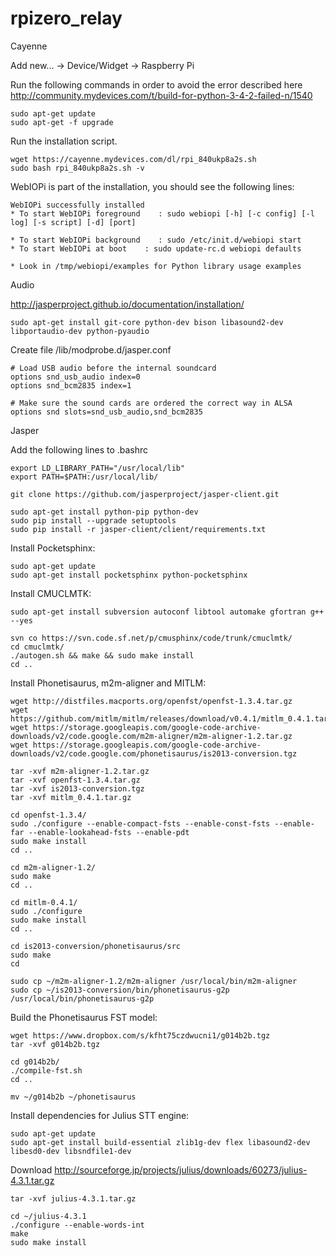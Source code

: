 # rpizero_relay

Cayenne

Add new... -> Device/Widget -> Raspberry Pi

Run the following commands in order to avoid the error described here http://community.mydevices.com/t/build-for-python-3-4-2-failed-n/1540

```
sudo apt-get update
sudo apt-get -f upgrade
```

Run the installation script.

```
wget https://cayenne.mydevices.com/dl/rpi_840ukp8a2s.sh
sudo bash rpi_840ukp8a2s.sh -v
```

WebIOPi is part of the installation, you should see the following lines:

```
WebIOPi successfully installed
* To start WebIOPi foreground    : sudo webiopi [-h] [-c config] [-l log] [-s script] [-d] [port]

* To start WebIOPi background    : sudo /etc/init.d/webiopi start
* To start WebIOPi at boot    : sudo update-rc.d webiopi defaults

* Look in /tmp/webiopi/examples for Python library usage examples
```


Audio

http://jasperproject.github.io/documentation/installation/

```
sudo apt-get install git-core python-dev bison libasound2-dev libportaudio-dev python-pyaudio
```


Create file /lib/modprobe.d/jasper.conf

```
# Load USB audio before the internal soundcard
options snd_usb_audio index=0
options snd_bcm2835 index=1

# Make sure the sound cards are ordered the correct way in ALSA
options snd slots=snd_usb_audio,snd_bcm2835
```


Jasper

Add the following lines to .bashrc

```
export LD_LIBRARY_PATH="/usr/local/lib"
export PATH=$PATH:/usr/local/lib/
```

```
git clone https://github.com/jasperproject/jasper-client.git
```

```
sudo apt-get install python-pip python-dev
sudo pip install --upgrade setuptools
sudo pip install -r jasper-client/client/requirements.txt
```

Install Pocketsphinx:

```
sudo apt-get update
sudo apt-get install pocketsphinx python-pocketsphinx
```

Install CMUCLMTK:

```
sudo apt-get install subversion autoconf libtool automake gfortran g++ --yes
```

```
svn co https://svn.code.sf.net/p/cmusphinx/code/trunk/cmuclmtk/
cd cmuclmtk/
./autogen.sh && make && sudo make install
cd ..
```


Install Phonetisaurus, m2m-aligner and MITLM:

```
wget http://distfiles.macports.org/openfst/openfst-1.3.4.tar.gz
wget https://github.com/mitlm/mitlm/releases/download/v0.4.1/mitlm_0.4.1.tar.gz
wget https://storage.googleapis.com/google-code-archive-downloads/v2/code.google.com/m2m-aligner/m2m-aligner-1.2.tar.gz
wget https://storage.googleapis.com/google-code-archive-downloads/v2/code.google.com/phonetisaurus/is2013-conversion.tgz
```

```
tar -xvf m2m-aligner-1.2.tar.gz
tar -xvf openfst-1.3.4.tar.gz
tar -xvf is2013-conversion.tgz
tar -xvf mitlm_0.4.1.tar.gz
```

```
cd openfst-1.3.4/
sudo ./configure --enable-compact-fsts --enable-const-fsts --enable-far --enable-lookahead-fsts --enable-pdt
sudo make install
cd ..
```

```
cd m2m-aligner-1.2/
sudo make
cd ..
```

```
cd mitlm-0.4.1/
sudo ./configure
sudo make install
cd ..
```

```
cd is2013-conversion/phonetisaurus/src
sudo make
cd
```

```
sudo cp ~/m2m-aligner-1.2/m2m-aligner /usr/local/bin/m2m-aligner
sudo cp ~/is2013-conversion/bin/phonetisaurus-g2p /usr/local/bin/phonetisaurus-g2p
```

Build the Phonetisaurus FST model:

```
wget https://www.dropbox.com/s/kfht75czdwucni1/g014b2b.tgz
tar -xvf g014b2b.tgz
```

```
cd g014b2b/
./compile-fst.sh
cd ..
```

```
mv ~/g014b2b ~/phonetisaurus
```


Install dependencies for Julius STT engine:

```
sudo apt-get update
sudo apt-get install build-essential zlib1g-dev flex libasound2-dev libesd0-dev libsndfile1-dev
```

Download http://sourceforge.jp/projects/julius/downloads/60273/julius-4.3.1.tar.gz

```
tar -xvf julius-4.3.1.tar.gz
```

```
cd ~/julius-4.3.1
./configure --enable-words-int
make
sudo make install
```
